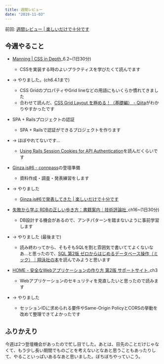 ```yaml
---
title: 週間レビュー
date: "2019-11-03"
---
```


前回: [週間レビュー | 楽しいだけで十分です](https://yinm.info/20191027/)

## 今週やること

- [Manning | CSS in Depth](https://www.manning.com/books/css-in-depth)_6.2~(1日30分)
  - CSSを実装する時のよいプラクティスを学びたくて読んでます
- -> やりました。(ch6.4.1まで)
  - CSS GridのプロパティやGrid lineなどの用語にもいくらか慣れてきました
  - 合わせて読んだ、[CSS Grid Layout を極める！（基礎編） - Qiita](https://qiita.com/kura07/items/e633b35e33e43240d363)がわかりやすかったです

- SPA + Railsプロジェクトの認証
  - SPA + Railsで認証ができるプロジェクトを作ります
- -> ほぼやれてないです...
  - [Using Rails Session Cookies for API Authentication](https://pragmaticstudio.com/tutorials/rails-session-cookies-for-api-authentication)を読んだくらいです

- [Ginza.js#6 - connpass](https://ginzajs.connpass.com/event/150708/)の登壇準備
  - 資料作成・調査・発表練習をします
- -> やりました
  - [Ginza.js#6で発表してきた | 楽しいだけで十分です](https://yinm.info/20191106/)

- [失敗から学ぶ RDBの正しい歩き方：書籍案内｜技術評論社](https://gihyo.jp/book/2019/978-4-297-10408-5)_ch16~(1日30分)
  - DB設計する機会があるので、アンチパターンを踏まないように事前学習します
- -> やりました (最後まで)
  - 読み終わってから、そもそもSQLを割と雰囲気で書いててよくないなあ...と思ったので、[SQL 第2版 ゼロからはじめるデータベース操作（ミック）｜翔泳社の本](https://www.shoeisha.co.jp/book/detail/9784798144450)を読んでみようと思います

- [HOME - 安全なWebアプリケーションの作り方 第2版 サポートサイト](http://wasbook.org/)_ch3
  - Webアプリケーションのセキュリティを見直したいと思ったので読みます
- -> やりました
  - セッションIDに求められる要件やSame-Origin PolicyとCORSの挙動を改めて整理できてよかったです

## ふりかえり
今週は2つ登壇機会があったので忙し目でした。あとは、目先のことだけじゃなくて、もう少し長い期間でものごとを考えないとなあと思うこともあったりして、やることいっぱいあるなあと思いました。ぼちぼちやっていこう。

